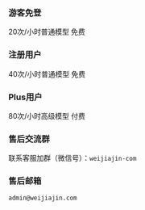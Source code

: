 ### 游客免登
20次/小时普通模型 免费

### 注册用户
40次/小时普通模型 免费

### Plus用户
80次/小时高级模型 付费

### 售后交流群
联系客服加群（微信号）：`weijiajin-com`

### 售后邮箱
`admin@weijiajin.com`
